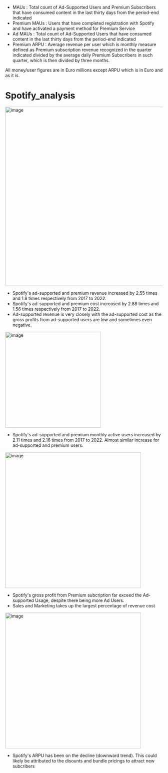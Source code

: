 

- MAUs : Total count of Ad-Supported Users and Premium Subscribers that have consumed content in the last thirty days from the period-end indicated
- Premium MAUs : Users that have completed registration with Spotify and have activated a payment method for Premium Service
- Ad MAUs : Total count of Ad-Supported Users that have consumed content in the last thirty days from the period-end indicated
- Premium ARPU : Average revenue per user which is monthly measure defined as Premium subscription revenue recognized in the quarter indicated divided by the average daily Premium Subscribers in such quarter, which is then divided by three months.

All money/user figures are in Euro millions except ARPU which is in Euro and as it is.

# Spotify_analysis

<img width="573" alt="image" src="https://github.com/user-attachments/assets/6035544a-538e-4cde-9191-156f1c0183f8">

- Spotify's ad-supported and premium revenue increased by 2.55 times and 1.8 times respectively from 2017 to 2022.
- Spotify's ad-supported and premium cost increased by 2.88 times and 1.56 times respectively from 2017 to 2022.
- Ad-supported revenue is very closely with the ad-supported cost as the gross profits from ad-supported users are low and sometimes even negative.

<img width="306" alt="image" src="https://github.com/user-attachments/assets/73797a51-a2e2-4c7d-99c1-9cf386747022">

- Spotify's ad-supported and premium monthly active users increased by 2.11 times and 2.16 times from 2017 to 2022. Almost similar increase for ad-supported and premium users.

<img width="434" alt="image" src="https://github.com/user-attachments/assets/67d6449d-a808-4516-b8a0-72658d1a9ed0">

- Spotify's gross profit from Premium subcription far exceed the Ad-supported Usage, despite there being more Ad Users.
- Sales and Marketing takes up the largest percentage of revenue cost

<img width="434" alt="image" src="https://github.com/user-attachments/assets/f26b71cb-9b24-43cb-93df-9baac5bb3afa">

- Spotify's ARPU has been on the decline (downward trend). This could likely be attributed to the disounts and bundle pricings to attract new subcribers
